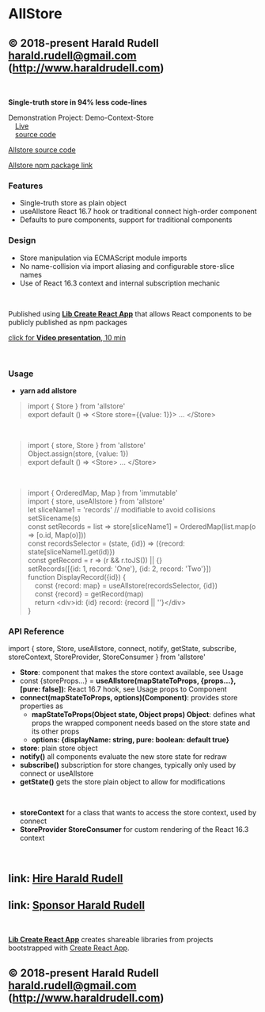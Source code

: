 # AllStore

## © 2018-present Harald Rudell <harald.rudell@gmail.com> (http://www.haraldrudell.com)

&emsp;

**Single-truth store in 94% less code-lines**

Demonstration Project: Demo-Context-Store<br />
&emsp;[Live](https://haraldrudell.github.io/demo-context-store/)<br />
&emsp;[source code](https://github.com/haraldrudell/demo-context-store)

[Allstore source code](https://github.com/haraldrudell/demo-context-store/tree/master/src/allstore)

[Allstore npm package link](https://www.npmjs.com/package/allstore)

### Features

* Single-truth store as plain object
* useAllstore React 16.7 hook or traditional connect high-order component
* Defaults to pure components, support for traditional components

### Design
* Store manipulation via ECMAScript module imports
* No name-collision via import aliasing and configurable store-slice names
* Use of React 16.3 context and internal subscription mechanic

&emsp;

Published using **[Lib Create React App](https://www.npmjs.com/package/lib-create-react-app)** that allows React components to be publicly published as npm packages

[click for **Video presentation**, 10 min](https://youtu.be/KVaOVjiH2SQ)

&emsp;

### Usage

* **yarn add allstore**
<blockQuote>
import { Store } from 'allstore'<br/>
export default () =>
  &lt;Store store={{value: 1}}>
    …
  &lt;/Store></blockQuote>
&emsp;

<blockQuote>
import { store, Store } from 'allstore'<br/>
Object.assign(store, {value: 1})<br/>
export default () =>
  &lt;Store>
    …
  &lt;/Store></blockQuote>
&emsp;

<blockQuote>
import { OrderedMap, Map } from 'immutable'<br/>
import { store, useAllstore } from 'allstore'<br/>
let sliceName1 = 'records' // modifiable to avoid collisions setSlicename(s)<br/>
const setRecords = list => store[sliceName1] = OrderedMap(list.map(o => [o.id, Map(o)]))<br/>
const recordsSelector = (state, {id}) => ({record: state[sliceName1].get(id)})<br/>
const getRecord = r => (r && r.toJS()) || {}<br/>
setRecords([{id: 1, record: 'One'}, {id: 2, record: 'Two'}])<br/>
function DisplayRecord({id}) {<br/>
&emsp;const {record: map} = useAllstore(recordsSelector, {id})<br/>
&emsp;const {record} = getRecord(map)<br/>
&emsp;return &lt;div>id: {id} record: {record || ''}&lt;/div><br/>
}</blockQuote>

### API Reference
import { store, Store, useAllstore, connect, notify, getState, subscribe, storeContext, StoreProvider, StoreConsumer } from 'allstore'

* **Store**: component that makes the store context available, see Usage
* const {storeProps…} = **useAllstore(mapStateToProps, {props…}, [pure: false])**: React 16.7 hook, see Usage
props to Component
* **connect(mapStateToProps, options)(Component)**: provides store properties as
  * **mapStateToProps(Object state, Object props) Object**: defines what props the wrapped component needs based on the store state and its other props
  * **options: {displayName: string, pure: boolean: default true}**
* **store**: plain store object
* **notify()** all components evaluate the new store state for redraw
* **subscribe()** subscription for store changes, typically only used by connect or useAllstore
* **getState()** gets the store plain object to allow for modifications

&emsp;

* **storeContext** for a class that wants to access the store context, used by connect
* **StoreProvider StoreConsumer** for custom rendering of the React 16.3 context


&emsp;

## link: [Hire Harald Rudell](https://hire.surge.sh/)

## link: [Sponsor Harald Rudell](https://www.gofundme.com/san-francisco-revenge-crime-victim/)

&emsp;

**[Lib Create React App](https://www.npmjs.com/package/lib-create-react-app)** creates shareable libraries from projects bootstrapped with [Create React App](https://github.com/facebook/create-react-app).

## © 2018-present Harald Rudell <harald.rudell@gmail.com> (http://www.haraldrudell.com)
